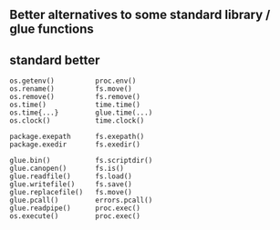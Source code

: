 
## Better alternatives to some standard library / glue functions

   standard             better
   --------------------------------------------
	os.getenv()          proc.env()
	os.rename()          fs.move()
	os.remove()          fs.remove()
	os.time()            time.time()
	os.time{...}         glue.time(...)
	os.clock()           time.clock()

	package.exepath      fs.exepath()
	package.exedir       fs.exedir()

	glue.bin()           fs.scriptdir()
	glue.canopen()       fs.is()
	glue.readfile()      fs.load()
	glue.writefile()     fs.save()
	glue.replacefile()   fs.move()
	glue.pcall()         errors.pcall()
	glue.readpipe()      proc.exec()
	os.execute()         proc.exec()
